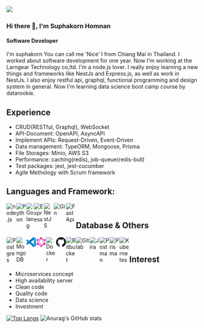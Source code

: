 ![](https://komarev.com/ghpvc/?username=SuphakornHomnan)

### Hi there 👋, I'm Suphakorn Homnan
#### Software Developer

I'm suphakorn You can call me 'Nice' I from Chiang Mai in Thailand. I worked about software development for one year. Now I'm working at the Larngear Technology co,ltd. I'm a node.js lover. I really enjoy learning a new things and frameworks like NestJs and Express.js, as well as work in NestJs.
I also enjoy restful api, graphql, functional programming and design system in general.
Now I'm learning data science boot camp course by datarookie.

## Experience
* CRUD(RESTful, Graphql), WebSocket
* API-Document: OpenAPI, AsyncAPI
* Implement APIs: Request-Driven, Event-Driven
* Data management: TypeORM, Mongoose, Prisma
* File Storages: Minio, AWS S3
* Performance: caching(redis), job-queue(redis-bull)
* Test packages: jest, jest-cucumber
* Agile Methology with Scrum framework

## Languages and Framework:
[<img align="left" alt="node.js" width="26px" src="https://miro.medium.com/max/800/1*bc9pmTiyKR0WNPka2w3e0Q.png" />]()
[<img align="left" alt="Python" width="26px" src="https://brandslogos.com/wp-content/uploads/images/large/python-logo.png" />]()
[<img align="left" alt="Golang" width="20px" src="https://www.nicepng.com/png/detail/264-2641184_111-kb-png-golang-logo.png" />]()
[<img align="left" alt="Express" width="26px" src="https://encrypted-tbn0.gstatic.com/images?q=tbn:ANd9GcTPFNPPEPAXqZPLNdBt06uGdjf_mCG6a6KhxQzpATXsiuh2LH1NHZ79wV-1xYewkiw_f78&usqp=CAU" />]()
[<img align="left" alt="NestJS" width="26px" src="https://seeklogo.com/images/N/nestjs-logo-09342F76C0-seeklogo.com.png" />]()
[<img align="left" alt="Gin" width="32px" src="https://i.redd.it/3dto8z3ma7671.png" />]()
[<img align="left" alt="FastApi" width="26px" src="https://cdn.worldvectorlogo.com/logos/fastapi.svg" />]()



<br />

## Database & Others
[<img align="left" alt="Postgres" width="26px" src="https://upload.wikimedia.org/wikipedia/commons/thumb/2/29/Postgresql_elephant.svg/993px-Postgresql_elephant.svg.png" />]()
[<img align="left" alt="MongoDB" width="26px" src="https://infinapps.com/wp-content/uploads/2018/10/mongodb-logo.png" />]()
[<img align="left" alt="Visual Studio Code" width="26px" src="https://raw.githubusercontent.com/github/explore/80688e429a7d4ef2fca1e82350fe8e3517d3494d/topics/visual-studio-code/visual-studio-code.png" />]()
[<img align="left" alt="GraphQL" width="26px" src="https://raw.githubusercontent.com/github/explore/80688e429a7d4ef2fca1e82350fe8e3517d3494d/topics/graphql/graphql.png" />]()
[<img align="left" alt="Docker" width="26px" src="https://www.docker.com/sites/default/files/d8/2019-07/vertical-logo-monochromatic.png" />]()
[<img align="left" alt="GitHub" width="26px" src="https://raw.githubusercontent.com/github/explore/78df643247d429f6cc873026c0622819ad797942/topics/github/github.png" />]()
[<img align="left" alt="Bitbucket" width="26px" src="https://upload.wikimedia.org/wikipedia/commons/thumb/0/0e/Bitbucket-blue-logomark-only.svg/1200px-Bitbucket-blue-logomark-only.svg.png" />]()
[<img align="left" alt="Gitlab" width="36px" src="https://about.gitlab.com/images/press/logo/png/gitlab-icon-rgb.png" />]()
[<img align="left" alt="Jira" width="26px" src="https://encrypted-tbn0.gstatic.com/images?q=tbn:ANd9GcT_K9S-sOk8K8r_gnMQrHcS1GyTm_iGhdPWFCfFRR1jEM1W02eBJN1HWqoF3OX9jwD3FZo&usqp=CAU" />]()
[<img align="left" alt="Postman" width="26px" src="https://seeklogo.com/images/P/postman-logo-0087CA0D15-seeklogo.com.png" />]()
[<img align="left" alt="Prisma" width="26px" src="https://avatars.githubusercontent.com/u/17219288?s=280&v=4" />]()
[<img align="left" alt="Kubernetes" width="26px" src="https://upload.wikimedia.org/wikipedia/commons/thumb/3/39/Kubernetes_logo_without_workmark.svg/1055px-Kubernetes_logo_without_workmark.svg.png" />]()



<br />

## Interest 
* Microservices concept
* High availability server
* Clean code 
* Quality code
* Data science
* Investment
 
[![Top Langs](https://github-readme-stats.vercel.app/api/top-langs/?username=SuphakornHomnan&layout=compact)](https://github.com/SuphakornHomnan/SuphakornHomnan)
![Anurag's GitHub stats](https://github-readme-stats.vercel.app/api?username=SuphakornHomnan&show_icons=true)

